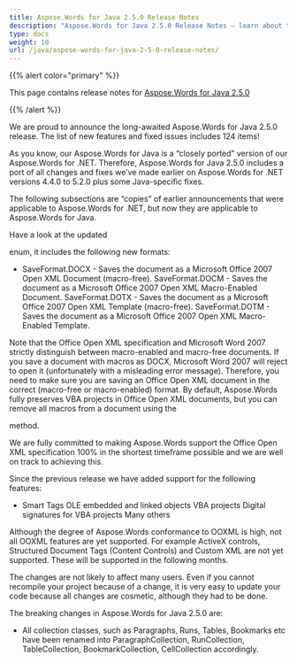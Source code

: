 ```yaml
---
title: Aspose.Words for Java 2.5.0 Release Notes
description: "Aspose.Words for Java 2.5.0 Release Notes – learn about the latest updates and fixes."
type: docs
weight: 10
url: /java/aspose-words-for-java-2-5-0-release-notes/
---
```


{{% alert color="primary" %}} 

This page contains release notes for [Aspose.Words for Java 2.5.0](http://www.aspose.com/downloads/words/java/new-releases/aspose.words-for-java-2.5.0/)

{{% /alert %}} 

We are proud to announce the long-awaited Aspose.Words for Java 2.5.0 release. The list of new features and fixed issues includes 124 items! 

As you know, our Aspose.Words for Java is a “closely ported” version of our Aspose.Words for .NET. Therefore, Aspose.Words for Java 2.5.0 includes a port of all changes and fixes we’ve made earlier on Aspose.Words for .NET versions 4.4.0 to 5.2.0 plus some Java-specific fixes. 

The following subsections are “copies” of earlier announcements that were applicable to Aspose.Words for .NET, but now they are applicable to Aspose.Words for Java. 

Have a look at the updated 

enum, it includes the following new formats:

- SaveFormat.DOCX - Saves the document as a Microsoft Office 2007 Open XML Document (macro-free).
  SaveFormat.DOCM - Saves the document as a Microsoft Office 2007 Open XML Macro-Enabled Document. 
  SaveFormat.DOTX - Saves the document as a Microsoft Office 2007 Open XML Template (macro-free). 
  SaveFormat.DOTM - Saves the document as a Microsoft Office 2007 Open XML Macro-Enabled Template. 

Note that the Office Open XML specification and Microsoft Word 2007 strictly distinguish between macro-enabled and macro-free documents. If you save a document with macros as DOCX, Microsoft Word 2007 will reject to open it (unfortunately with a misleading error message). Therefore, you need to make sure you are saving an Office Open XML document in the correct (macro-free or macro-enabled) format. By default, Aspose.Words fully preserves VBA projects in Office Open XML documents, but you can remove all macros from a document using the 

method.

We are fully committed to making Aspose.Words support the Office Open XML specification 100% in the shortest timeframe possible and we are well on track to achieving this.

Since the previous release we have added support for the following features:

- Smart Tags
  OLE embedded and linked objects 
  VBA projects 
  Digital signatures for VBA projects 
  Many others 

Although the degree of Aspose.Words conformance to OOXML is high, not all OOXML features are yet supported. For example ActiveX controls, Structured Document Tags (Content Controls) and Custom XML are not yet supported. These will be supported in the following months.

The changes are not likely to affect many users. Even if you cannot recompile your project because of a change, it is very easy to update your code because all changes are cosmetic, although they had to be done.

The breaking changes in Aspose.Words for Java 2.5.0 are:

- All collection classes, such as Paragraphs, Runs, Tables, Bookmarks etc have been renamed into ParagraphCollection, RunCollection, TableCollection, BookmarkCollection, CellCollection accordingly.
